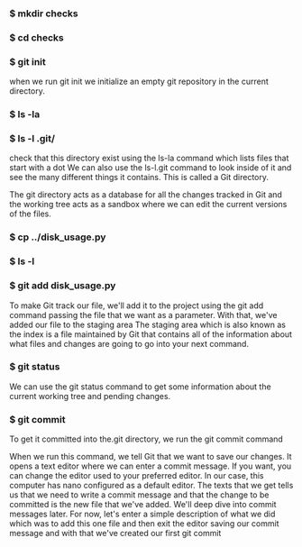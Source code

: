 ### $ mkdir checks
 ### $ cd checks
 
 ### $ git init
 when we run git init we initialize an empty git repository in the current directory.

 ### $ ls -la
 ### $ ls -l .git/
 check that this directory exist using the ls-la command which lists files that start with a dot
 We can also use the ls-l.git command to look inside of it and see the many different things it contains. This is called a Git directory.
 
 The git directory acts as a database for all the changes tracked in Git and the working tree acts as a sandbox where we can edit the current versions of the files.
 
 
 ### $ cp ../disk_usage.py
 ### $ ls -l
 
### $ git add disk_usage.py
To make Git track our file, we'll add it to the project using the git add command passing the file that we want as a parameter. With that, we've added our file to the staging area
The staging area which is also known as the index is a file maintained by Git that contains all of the information about what files and changes are going to go into your next command. 

### $ git status
We can use the git status command to get some information about the current working tree and pending changes.

### $ git commit
To get it committed into the.git directory, we run the git commit command

When we run this command, we tell Git that we want to save our changes. It opens a text editor where we can enter a commit message. 
If you want, you can change the editor used to your preferred editor. In our case, this computer has nano configured as a default editor. 
The texts that we get tells us that we need to write a commit message and that the change to be committed is the new file that we've added. 
We'll deep dive into commit messages later. For now, let's enter a simple description of what we did which was to add this one file and 
then exit the editor saving our commit message and with that we've created our first git commit
